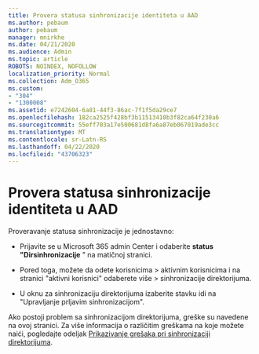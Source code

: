 ```yaml
---
title: Provera statusa sinhronizacije identiteta u AAD
ms.author: pebaum
author: pebaum
manager: mnirkhe
ms.date: 04/21/2020
ms.audience: Admin
ms.topic: article
ROBOTS: NOINDEX, NOFOLLOW
localization_priority: Normal
ms.collection: Adm_O365
ms.custom:
- "304"
- "1300008"
ms.assetid: e7242604-6a81-44f3-86ac-7f1f5da29ce7
ms.openlocfilehash: 182ca2525f428bf3b11513410b3f82ca64f230a6
ms.sourcegitcommit: 55eff703a17e500681d8fa6a87eb067019ade3cc
ms.translationtype: MT
ms.contentlocale: sr-Latn-RS
ms.lasthandoff: 04/22/2020
ms.locfileid: "43706323"
---
```

# <a name="check-aad-identity-sync-status"></a>Provera statusa sinhronizacije identiteta u AAD

Proveravanje statusa sinhronizacije je jednostavno:
  
- Prijavite se u Microsoft 365 admin Center i odaberite **status "Dirsinhronizacije** " na matičnoj stranici.

- Pored toga, možete da odete korisnicima \> aktivnim korisnicima i na stranici "aktivni korisnici" odaberete više \> sinhronizacije direktorijuma.

- U oknu za sinhronizaciju direktorijuma izaberite stavku idi na "Upravljanje prljavim sinhronizacijom".

Ako postoji problem sa sinhronizacijom direktorijuma, greške su navedene na ovoj stranici. Za više informacija o različitim greškama na koje možete naići, pogledajte odeljak [Prikazivanje grešaka pri sinhronizaciji direktorijuma](https://docs.microsoft.com//office365/enterprise/identify-directory-synchronization-errors).
  